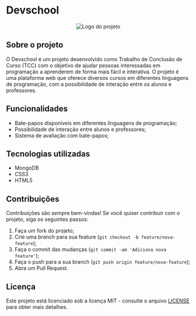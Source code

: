 # Devschool

<p align="center">
  <img src="https://devschoolnew.netlify.app/images/devlogowhite.png" alt="Logo do projeto">
</p>

## Sobre o projeto

O Devschool é um projeto desenvolvido como Trabalho de Conclusão de Curso (TCC) com o objetivo de ajudar pessoas interessadas em programação a aprenderem de forma mais fácil e interativa. O projeto é uma plataforma web que oferece diversos cursos em diferentes linguagens de programação, com a possibilidade de interação entre os alunos e professores.

## Funcionalidades

- Bate-papos disponíveis em diferentes linguagens de programação;
- Possibilidade de interação entre alunos e professores;
- Sistema de avaliação com bate-papos;

## Tecnologias utilizadas

- MongoDB
- CSS3
- HTML5


## Contribuições

Contribuições são sempre bem-vindas! Se você quiser contribuir com o projeto, siga os seguintes passos:

1. Faça um fork do projeto;
2. Crie uma branch para sua feature (`git checkout -b feature/nova-feature`);
3. Faça o commit das mudanças (`git commit -am 'Adiciona nova feature'`);
4. Faça o push para a sua branch (`git push origin feature/nova-feature`);
5. Abra um Pull Request.

## Licença

Este projeto está licenciado sob a licença MIT - consulte o arquivo [LICENSE](LICENSE) para obter mais detalhes.
